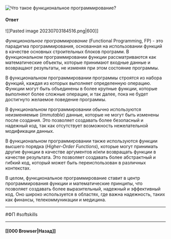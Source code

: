 ![Что такое функциональное программирование?](https://youtu.be/ovV8GhIkzBE?t=410)

#### Ответ

![[Pasted image 20230703184516.png|600]]

*Функциональное программирование* (Functional Programming, FP) - это парадигма программирования, основанная на использовании функций в качестве основных строительных блоков программ. В функциональном программировании функции рассматриваются как математические объекты, которые принимают входные данные и возвращают результаты, не изменяя при этом состояние программы.

В функциональном программировании программы строятся из набора функций, каждая из которых выполняет определенную операцию. Функции могут быть объединены в более крупные функции, которые выполняют более сложные операции, и так далее, пока не будет достигнуто желаемое поведение программы.

В функциональном программировании обычно используются неизменяемые (*immutable*) данные, которые не могут быть изменены после создания. Это позволяет создавать более безопасный и надежный код, так как отсутствует возможность нежелательной модификации данных.

В функциональном программировании также используются функции высшего порядка (*Higher-Order Functions*), которые могут принимать другие функции в качестве аргументов и/или возвращать функции в качестве результата. Это позволяет создавать более абстрактный и гибкий код, который может быть переиспользован в различных контекстах.

В целом, функциональное программирование ставит в центр программирования функции и математические принципы, что позволяет создавать более выразительный, надежный и эффективный код. Оно широко используется в областях, где важна надежность, таких как финансы, телекоммуникации и медицина.

___
#ФП #softskills 

___

#### [[000 Browser|Назад]]
